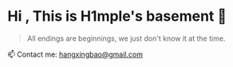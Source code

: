 # Hi , This is H1mple's basement 👋

> All endings are beginnings, we just don't know it at the time.

📫 Contact me: hangxingbao@gmail.com
